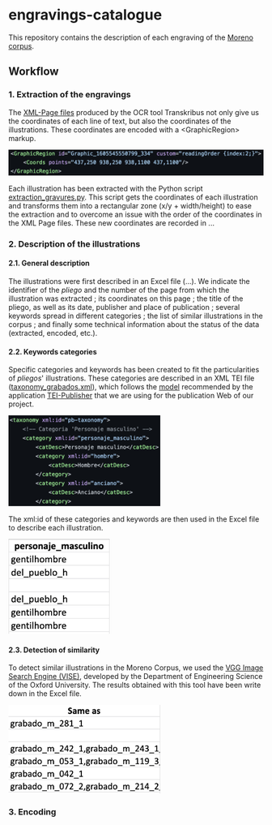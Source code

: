 # engravings-catalogue

This repository contains the description of each engraving of the [Moreno corpus](https://github.com/DesenrollandoElCordel/Moreno-TEI-files).

## Workflow
### 1. Extraction of the engravings
The [XML-Page files](https://github.com/DesenrollandoElCordel/Moreno-OCR-files) produced by the OCR tool Transkribus not only give us the coordinates of each line of text, but also the coordinates of the illustrations. These coordinates are encoded with a \<GraphicRegion\> markup.

<img src="Readme-pictures/GraphicRegionMarkup_XmlPage.png" width="700px" />

Each illustration has been extracted with the Python script [extraction_gravures.py](https://github.com/DesenrollandoElCordel/code-python/blob/main/extraction_gravures.py). This script gets the coordinates of each illustration and transforms them into a rectangular zone (x/y + width/height) to ease the extraction and to overcome an issue with the order of the coordinates in the XML Page files.
These new coordinates are recorded in ...

### 2. Description of the illustrations
#### 2.1. General description
The illustrations were first described in an Excel file (...). We indicate the identifier of the *pliego* and the number of the page from which the illustration was extracted ; its coordinates on this page ; the title of the pliego, as well as its date, publisher and place of publication ; several keywords spread in different categories ; the list of similar illustrations in the corpus ; and finally some technical information about the status of the data (extracted, encoded, etc.).
#### 2.2. Keywords categories
Specific categories and keywords has been created to fit the particularities of *pliegos*' illustrations.
These categories are described in an XML TEI file ([taxonomy_grabados.xml](taxonomy_grabados.xml)), which follows the [model](https://teipublisher.com/exist/apps/tei-publisher/doc/documentation.xml?odd=docbook.odd&id=facets) recommended by the application [TEI-Publisher](http://teipublisher.com/exist/apps/tei-publisher-home/index.html) that we are using for the publication Web of our project.

<img src="Readme-pictures/Example_Taxonomy_Category.png" width="300px"/>

The xml:id of these categories and keywords are then used in the Excel file to describe each illustration.

<img src="Readme-pictures/Example_Keywords_ExcelFile.png" width="200px"/>

#### 2.3. Detection of similarity
To detect similar illustrations in the Moreno Corpus, we used the [VGG Image Search Engine (VISE)](https://www.robots.ox.ac.uk/~vgg/software/vise/index.html), developed by the Department of Engineering Science of the Oxford University.
The results obtained with this tool have been write down in the Excel file.

<img src="Readme-pictures/Example_SimilarIllustrations_ExcelFile.png" width="300px"/>

### 3. Encoding